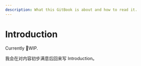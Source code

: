```yaml
---
description: What this GitBook is about and how to read it.
---
```


# Introduction

Currently WIP.

我会在对内容初步满意后回来写 Introduction。

